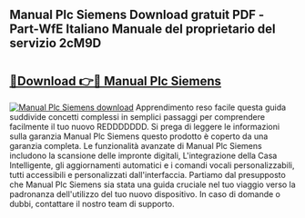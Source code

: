 ## Manual Plc Siemens Download gratuit PDF - Part-WfE Italiano Manuale del proprietario del servizio 2cM9D

# <h2><a href="http://dfddpv.blite.top/?on=Manual+Plc+Siemens">🔗Download 👉🔴 Manual Plc Siemens</a></h2>

[![Manual Plc Siemens download](https://i.imgur.com/lujVjoI.png)](http://dfddpv.blite.top/?on=Manual+Plc+Siemens)
Apprendimento reso facile questa guida suddivide concetti complessi in semplici passaggi per comprendere facilmente il tuo nuovo REDDDDDDD. Si prega di leggere le informazioni sulla garanzia Manual Plc Siemens questo prodotto è coperto da una garanzia completa. Le funzionalità avanzate di Manual Plc Siemens includono la scansione delle impronte digitali, L'integrazione della Casa Intelligente, gli aggiornamenti automatici e i comandi vocali personalizzabili, tutti accessibili e personalizzati dall'interfaccia. Partiamo dal presupposto che Manual Plc Siemens sia stata una guida cruciale nel tuo viaggio verso la padronanza dell'utilizzo del tuo nuovo dispositivo. In caso di domande o dubbi, contattare il nostro team di supporto.
